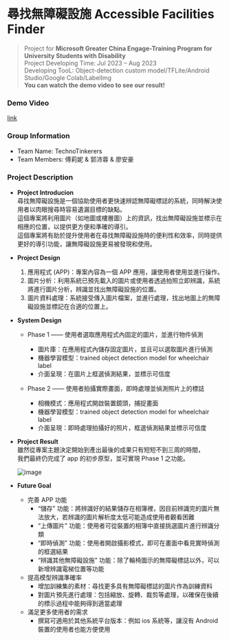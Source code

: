 尋找無障礙設施 Accessible Facilities Finder
===

> Project for **Microsoft Greater China Engage-Training Program for University Students with Disability**  
> Project Developing Time: Jul 2023 – Aug 2023  
> Developing TooL: Object-detection custom model/TFLite/Android Studio/Google Colab/LabelImg  
> **You can watch the demo video to see our result!**

### Demo Video
[link](https://youtu.be/RyL52ZXPWaQ)

### Group Information
* Team Name: TechnoTinkerers
* Team Members: 傅莉妮 & 郭沛蓉 & 廖安豪

### Project Description
* **Project Introducion**  
    尋找無障礙設施是一個協助使用者更快速辨認無障礙標誌的系統，同時解決使用者以肉眼搜尋時容易遺漏目標的缺點。  
    這個專案將利用圖片（如地圖或樓層圖）上的資訊，找出無障礙設施並標示在相應的位置，以提供更方便和準確的導引。  
    這個專案將有助於提升使用者在尋找無障礙設施時的便利性和效率，同時提供更好的導引功能，讓無障礙設施更易被發現和使用。

* **Project Design**  
    1. 應用程式 (APP)：專案內容為一個 APP 應用，讓使用者使用並進行操作。
    2. 圖片分析：利用系統已預先載入的圖片或使用者透過拍照立即辨識，系統將進行圖片分析，辨識並找出無障礙設施的位置。
    3. 圖片資料處理：系統接受傳入圖片檔案，並進行處理，找出地圖上的無障礙設施並標記在合適的位置上。

* **System Design**
    * Phase 1 —— 使用者選取應用程式內固定的圖片，並進行物件偵測 
        * 圖片庫：在應用程式內儲存固定圖片，並且可以選取圖片進行偵測
        * 機器學習模型：trained object detection model for wheelchair label
        * 介面呈現：在圖片上框選偵測結果，並標示可信度
    
    * Phase 2 —— 使用者拍攝實際畫面，即時處理並偵測照片上的標誌 
        * 相機模式：應用程式開啟裝置鏡頭，捕捉畫面
        * 機器學習模型：trained object detection model for wheelchair label
        * 介面呈現：即時處理拍攝好的照片，框選偵測結果並標示可信度

* **Project Result**  
    雖然從專案主題決定開始到產出最後的成果只有短短不到三周的時間，  
    我們最終仍完成了 app 的初步原型，並可實現 Phase 1 之功能。

    <img alt="image" src="https://imgur.com/eHGXYie.png">

* **Future Goal**
    * 完善 APP 功能
        * “儲存” 功能：將辨識好的結果儲存在相簿裡，因目前辨識完的圖片無法放大，若辨識的圖片解析度太低可能造成使用者觀看困難
        * “上傳圖片” 功能：使用者可從裝置的相簿中直接挑選圖片進行辨識分類
        * “即時偵測” 功能：使用者開啟攝影模式，即可在畫面中看見實時偵測的框選結果
        * “辨識其他無障礙設施” 功能：除了輪椅圖示的無障礙標誌以外，可以新增辨識電梯位置等功能
    * 提高模型辨識準確率
        * 增加訓練集的素材：尋找更多具有無障礙標誌的圖片作為訓練資料
        * 對圖片預先進行處理：包括縮放、旋轉、裁剪等處理，以確保在後續的標示過程中能夠得到適當處理
    * 滿足更多使用者的需求
        * 撰寫可適用於其他系統平台版本：例如 ios 系統等，讓沒有 Android 裝置的使用者也能方便使用
    
    
